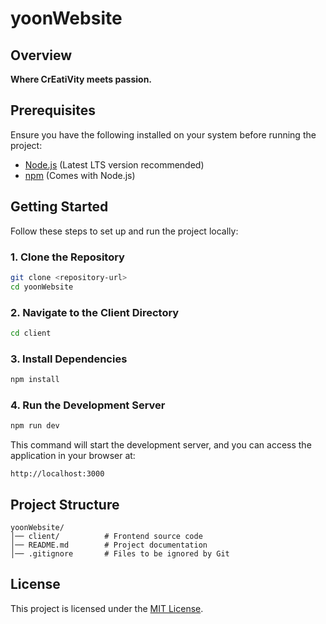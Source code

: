 # yoonWebsite

## Overview

**Where CrEatiVity meets passion.**

## Prerequisites

Ensure you have the following installed on your system before running the project:

- [Node.js](https://nodejs.org/) (Latest LTS version recommended)
- [npm](https://www.npmjs.com/) (Comes with Node.js)

## Getting Started

Follow these steps to set up and run the project locally:

### 1. Clone the Repository

```sh
git clone <repository-url>
cd yoonWebsite
```

### 2. Navigate to the Client Directory

```sh
cd client
```

### 3. Install Dependencies

```sh
npm install
```

### 4. Run the Development Server

```sh
npm run dev
```

This command will start the development server, and you can access the application in your browser at:

```
http://localhost:3000
```

## Project Structure

```
yoonWebsite/
│── client/          # Frontend source code
│── README.md        # Project documentation
│── .gitignore       # Files to be ignored by Git
```

## License

This project is licensed under the [MIT License](LICENSE).

